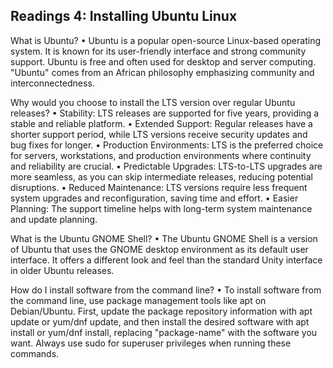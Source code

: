 ## Readings 4: Installing Ubuntu Linux

What is Ubuntu?
•	Ubuntu is a popular open-source Linux-based operating system. It is known for its user-friendly interface and strong community support. Ubuntu is free and often used for desktop and server computing. "Ubuntu" comes from an African philosophy emphasizing community and interconnectedness.

Why would you choose to install the LTS version over regular Ubuntu releases?
•	Stability: LTS releases are supported for five years, providing a stable and reliable platform. 
•	Extended Support: Regular releases have a shorter support period, while LTS versions receive security updates and bug fixes for longer.
•	Production Environments: LTS is the preferred choice for servers, workstations, and production environments where continuity and reliability are crucial.
•	Predictable Upgrades: LTS-to-LTS upgrades are more seamless, as you can skip intermediate releases, reducing potential disruptions.
•	Reduced Maintenance: LTS versions require less frequent system upgrades and reconfiguration, saving time and effort.
•	Easier Planning: The support timeline helps with long-term system maintenance and update planning.
	
What is the Ubuntu GNOME Shell?
•	The Ubuntu GNOME Shell is a version of Ubuntu that uses the GNOME desktop environment as its default user interface. It offers a different look and feel than the standard Unity interface in older Ubuntu releases.

How do I install software from the command line?
•	To install software from the command line, use package management tools like apt on Debian/Ubuntu. First, update the package repository information with apt update or yum/dnf update, and then install the desired software with apt install or yum/dnf install, replacing "package-name" with the software you want. Always use sudo for superuser privileges when running these commands.
